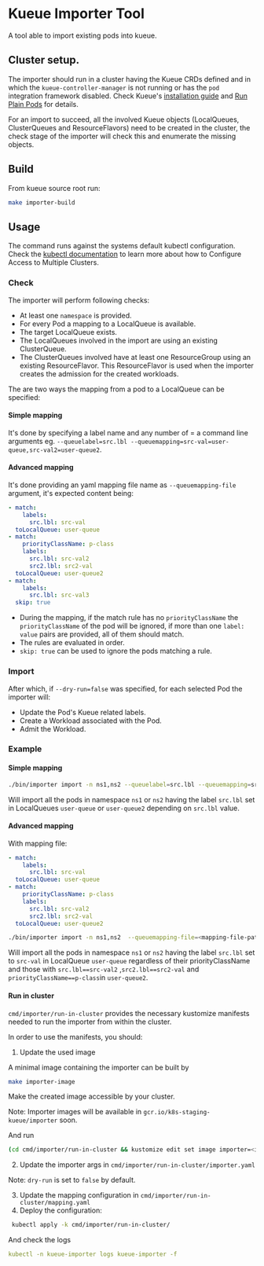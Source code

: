 # Kueue Importer Tool

A tool able to import existing pods into kueue.

## Cluster setup.

The importer should run in a cluster having the Kueue CRDs defined and in which the `kueue-controller-manager` is not running or has the `pod` integration framework disabled. Check Kueue's [installation guide](https://kueue.sigs.k8s.io/docs/installation/) and [Run Plain Pods](https://kueue.sigs.k8s.io/docs/tasks/run_plain_pods/#before-you-begin) for details.

For an import to succeed, all the involved Kueue objects (LocalQueues, ClusterQueues and ResourceFlavors) need to be created in the cluster, the check stage of the importer will check this and enumerate the missing objects.

## Build

From kueue source root run:
 ```bash
make importer-build

 ```

## Usage

The command runs against the systems default kubectl configuration. Check the [kubectl documentation](https://kubernetes.io/docs/tasks/access-application-cluster/configure-access-multiple-clusters/) to learn more about how to Configure Access to Multiple Clusters.

### Check
The importer will perform following checks:

- At least one `namespace` is provided.
- For every Pod a  mapping to a LocalQueue is available.
- The target LocalQueue exists.
- The LocalQueues involved in the import are using an existing ClusterQueue.
- The ClusterQueues involved have at least one ResourceGroup using an existing ResourceFlavor. This ResourceFlavor is used when the importer creates the admission for the created workloads.

The are two ways the mapping from a pod to a LocalQueue can be specified:

#### Simple mapping

It's done by specifying a label name and any number of <label-value>=<localQueue-name> a command line arguments eg.  `--queuelabel=src.lbl --queuemapping=src-val=user-queue,src-val2=user-queue2`.

#### Advanced mapping

It's done providing an yaml mapping file name as `--queuemapping-file` argument, it's expected content being:

```yaml
- match:
    labels:
      src.lbl: src-val
  toLocalQueue: user-queue
- match:
    priorityClassName: p-class
    labels:
      src.lbl: src-val2
      src2.lbl: src2-val
  toLocalQueue: user-queue2
- match:
    labels:
      src.lbl: src-val3
  skip: true
```

- During the mapping, if the match rule has no `priorityClassName` the `priorityClassName` of the pod will be ignored, if more than one `label: value` pairs are provided, all of them should match.
- The rules are evaluated in order.
- `skip: true` can be used to ignore the pods matching a rule.

### Import
After which, if `--dry-run=false` was specified, for each selected Pod the importer will:

- Update the Pod's Kueue related labels.
- Create a Workload associated with the Pod.
- Admit the Workload.

### Example

#### Simple mapping

```bash
./bin/importer import -n ns1,ns2 --queuelabel=src.lbl --queuemapping=src-val=user-queue,src-val2=user-queue2 --dry-run=false
```
 Will import all the pods in namespace `ns1` or `ns2` having the label `src.lbl` set in LocalQueues `user-queue` or `user-queue2` depending on `src.lbl` value.

 #### Advanced mapping
 With mapping file:
```yaml
- match:
    labels:
      src.lbl: src-val
  toLocalQueue: user-queue
- match:
    priorityClassName: p-class
    labels:
      src.lbl: src-val2
      src2.lbl: src2-val
  toLocalQueue: user-queue2
```

```bash
./bin/importer import -n ns1,ns2  --queuemapping-file=<mapping-file-path> --dry-run=false
```

 Will import all the pods in namespace `ns1` or `ns2` having the label `src.lbl` set to `src-val` in LocalQueue `user-queue` regardless of their priorityClassName and those with `src.lbl==src-val2` ,`src2.lbl==src2-val` and `priorityClassName==p-class`in `user-queue2`.


#### Run in cluster

`cmd/importer/run-in-cluster` provides the necessary kustomize manifests needed to run the importer from within the cluster.

In order to use the manifests, you should:

1. Update the used image

A minimal image containing the importer can be built by

```bash
make importer-image
```

Make the created image accessible by your cluster.

Note: Importer images will be available in `gcr.io/k8s-staging-kueue/importer` soon.

And run
```bash
(cd cmd/importer/run-in-cluster && kustomize edit set image importer=<image:tag>)
```

2. Update the importer args in `cmd/importer/run-in-cluster/importer.yaml`

Note: `dry-run` is set to `false` by default.

3. Update the mapping configuration in `cmd/importer/run-in-cluster/mapping.yaml`
4. Deploy the configuration:

```bash
 kubectl apply -k cmd/importer/run-in-cluster/
```

And check the logs

```yaml
kubectl -n kueue-importer logs kueue-importer -f
```
